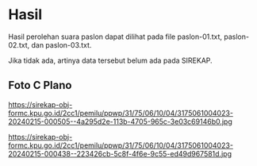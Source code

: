 # Hasil

Hasil perolehan suara paslon dapat dilihat pada file paslon-01.txt, paslon-02.txt, dan paslon-03.txt.

Jika tidak ada, artinya data tersebut belum ada pada SIREKAP.

## Foto C Plano

https://sirekap-obj-formc.kpu.go.id/2cc1/pemilu/ppwp/31/75/06/10/04/3175061004023-20240215-000505--4a295d2e-113b-4705-965c-3e03c69146b0.jpg

https://sirekap-obj-formc.kpu.go.id/2cc1/pemilu/ppwp/31/75/06/10/04/3175061004023-20240215-000438--223426cb-5c8f-4f6e-9c55-ed49d967581d.jpg
